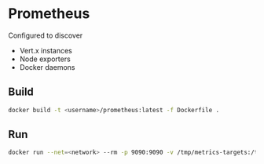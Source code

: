 # Prometheus
Configured to discover 
* Vert.x instances 
* Node exporters
* Docker daemons

## Build
```sh
docker build -t <username>/prometheus:latest -f Dockerfile .
```

## Run
```sh
docker run --net=<network> --rm -p 9090:9090 -v /tmp/metrics-targets:/tmp/metrics-targets <username>/prometheus
```